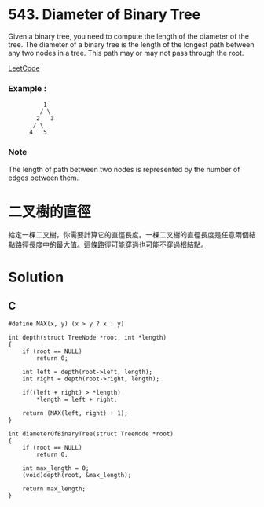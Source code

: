 # 543. Diameter of Binary Tree
Given a binary tree, you need to compute the length of the diameter of the tree. The diameter of a binary tree is the length of the longest path between any two nodes in a tree. This path may or may not pass through the root.

[LeetCode](https://leetcode.com/problems/diameter-of-binary-tree/)

### Example :
```
          1
         / \
        2   3
       / \     
      4   5    
```

### Note
The length of path between two nodes is represented by the number of edges between them.


#  二叉樹的直徑
給定一棵二叉樹，你需要計算它的直徑長度。一棵二叉樹的直徑長度是任意兩個結點路徑長度中的最大值。這條路徑可能穿過也可能不穿過根結點。

# Solution  

## C

```
#define MAX(x, y) (x > y ? x : y)

int depth(struct TreeNode *root, int *length)
{
    if (root == NULL)
        return 0;

    int left = depth(root->left, length);
    int right = depth(root->right, length);
    
    if((left + right) > *length)
        *length = left + right;
    
    return (MAX(left, right) + 1);
}

int diameterOfBinaryTree(struct TreeNode *root)
{
    if (root == NULL)
        return 0;

    int max_length = 0;
    (void)depth(root, &max_length);

    return max_length;
}
```


